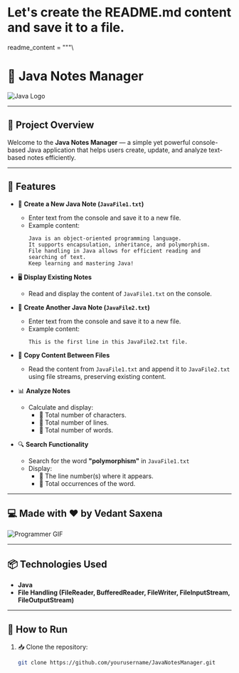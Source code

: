 # Let's create the README.md content and save it to a file.

readme_content = """\
# 📓 Java Notes Manager

![Java Logo](https://www.vectorlogo.zone/logos/java/java-ar21.svg)

---

## 🚀 Project Overview

Welcome to the **Java Notes Manager** — a simple yet powerful console-based Java application that helps users create, update, and analyze text-based notes efficiently.

---

## 📌 Features

- 📄 **Create a New Java Note (`JavaFile1.txt`)**
  - Enter text from the console and save it to a new file.
  - Example content:
    ```
    Java is an object-oriented programming language. 
    It supports encapsulation, inheritance, and polymorphism. 
    File handling in Java allows for efficient reading and searching of text. 
    Keep learning and mastering Java!
    ```

- 🖥️ **Display Existing Notes**
  - Read and display the content of `JavaFile1.txt` on the console.

- 📄 **Create Another Java Note (`JavaFile2.txt`)**
  - Enter text from the console and save it to a new file.
  - Example content:
    ```
    This is the first line in this JavaFile2.txt file.
    ```

- 📑 **Copy Content Between Files**
  - Read the content from `JavaFile1.txt` and append it to `JavaFile2.txt` using file streams, preserving existing content.

- 📊 **Analyze Notes**
  - Calculate and display:
    - 📏 Total number of characters.
    - 📏 Total number of lines.
    - 📏 Total number of words.
  
- 🔍 **Search Functionality**
  - Search for the word **"polymorphism"** in `JavaFile1.txt`
  - Display:
    - 📍 The line number(s) where it appears.
    - 📝 Total occurrences of the word.

---

## 💻 Made with ♥️ by **Vedant Saxena**

![Programmer GIF](https://media.giphy.com/media/qgQUggAC3Pfv687qPC/giphy.gif)

---

## 📦 Technologies Used

- **Java**
- **File Handling (FileReader, BufferedReader, FileWriter, FileInputStream, FileOutputStream)**

---

## 📄 How to Run

1. 📥 Clone the repository:
   ```bash
   git clone https://github.com/yourusername/JavaNotesManager.git
